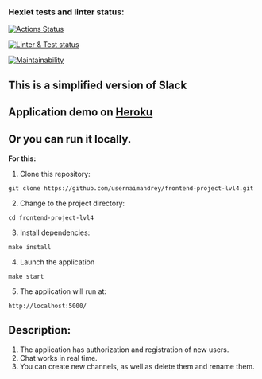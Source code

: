 ### Hexlet tests and linter status:
[![Actions Status](https://github.com/usernaimandrey/frontend-project-lvl4/workflows/hexlet-check/badge.svg)](https://github.com/usernaimandrey/frontend-project-lvl4/actions)

[![Linter & Test status](https://github.com/usernaimandrey/frontend-project-lvl4/actions/workflows/nodejs.yml/badge.svg)](https://github.com/usernaimandrey/frontend-project-lvl4/actions/workflows/nodejs.yml)

[![Maintainability](https://api.codeclimate.com/v1/badges/37ee61fe861fd484b522/maintainability)](https://codeclimate.com/github/usernaimandrey/frontend-project-lvl4/maintainability)
## This is a simplified version of Slack
## Application demo on [Heroku](https://cryptic-basin-24595.herokuapp.com/)
## Or you can run it locally.
**For this:**
1. Clone this repository:
```
git clone https://github.com/usernaimandrey/frontend-project-lvl4.git
```
2. Change to the project directory:
```
cd frontend-project-lvl4
```
3. Install dependencies:
```
make install
```
4. Launch the application
```
make start
```
5. The application will run at:
```
http://localhost:5000/
```
## Description:
1. The application has authorization and registration of new users.
2. Сhat works in real time.
3. You can create new channels, as well as delete them and rename them.